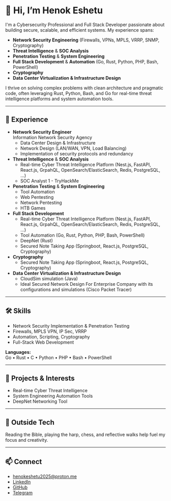 # 👋 Hi, I’m Henok Eshetu

I'm a Cybersecurity Professional and Full Stack Developer passionate about building secure, scalable, and efficient systems. My experience spans:

- **Network Security Engineering** (Firewalls, VPNs, MPLS, VRRP, SNMP, Cryptography)
- **Threat Intelligence** & **SOC Analysis**
- **Penetration Testing** & **System Engineering**
- **Full Stack Development** & **Automation** (Go, Rust, Python, PHP, Bash, PowerShell)
- **Cryptography**
- **Data Center Virtualization & Infrastructure Design**

I thrive on solving complex problems with clean architecture and pragmatic code, often leveraging Rust, Python, Bash, and Go for real-time threat intelligence platforms and system automation tools.

---

## 🏢 Experience

- **Network Security Engineer**  
  Information Network Security Agency  
  - Data Center Design & Infrastructure  
  - Network Design (LAN/WAN, VPN, Load Balancing)  
  - Implementation of security protocols and redundancy
- **Threat Intelligence** & **SOC Analysis**
  - Real-time Cyber Threat Intelligence Platform (Nest.js, FastAPI, React.js, GrpahQL, OpenSearch/ElasticSearch, Redis, PostgreSQL, ...)
  - SOC Analyst 1 - TryHackMe
- **Penetration Testing** & **System Engineering**
  - Tool Automation
  - Web Pentesting
  - Network Pentesting
  - HTB Games
- **Full Stack Development**
  - Real-time Cyber Threat Intelligence Platform (Nest.js, FastAPI, React.js, GrpahQL, OpenSearch/ElasticSearch, Redis, PostgreSQL, ...)
  - Tool Automation (Go, Rust, Python, PHP, Bash, PowerShell)
  - DeepNet (Rust)
  - Secured Note Taking App (Springboot, React.js, PostgreSQL, Cryptography)
- **Cryptography**
  - Secured Note Taking App (Springboot, React.js, PostgreSQL, Cryptography)
- **Data Center Virtualization & Infrastructure Design**
  - CloudSim simulation (Java)
  - Ideal Secured Network Design For Enterprise Company with its configurations and simulations (Cisco Packet Tracer)

---

## 🛠 Skills

- Network Security Implementation & Penetration Testing
- Firewalls, MPLS VPN, IP Sec, VRRP
- Automation, Scripting, Cryptography
- Full-Stack Web Development

**Languages:**  
Go • Rust • C • Python • PHP • Bash • PowerShell

---

## 🔭 Projects & Interests

- Real-time Cyber Threat Intelligence
- System Engineering Automation Tools
- DeepNet Networking Tool

---

## 🌱 Outside Tech

Reading the Bible, playing the harp, chess, and reflective walks help fuel my focus and creativity.

---

## 📫 Connect

- henokeshetu2025@proton.me
- [LinkedIn](https://www.linkedin.com/in/henok-eshetu-284bba2b3)
- [GitHub](https://github.com/HenokEshetu)
- [Telegram](https://t.me/sulamatis_temeleshi)
